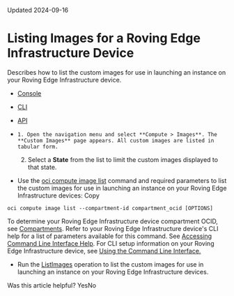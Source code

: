 Updated 2024-09-16
# Listing Images for a Roving Edge Infrastructure Device
Describes how to list the custom images for use in launching an instance on your Roving Edge Infrastructure device.
  * [Console](https://docs.oracle.com/en-us/iaas/Content/Rover/Compute/Image/list_image.htm)
  * [CLI](https://docs.oracle.com/en-us/iaas/Content/Rover/Compute/Image/list_image.htm)
  * [API](https://docs.oracle.com/en-us/iaas/Content/Rover/Compute/Image/list_image.htm)


  *     1. Open the navigation menu and select **Compute > Images**. The **Custom Images** page appears. All custom images are listed in tabular form.
    2. Select a **State** from the list to limit the custom images displayed to that state.
  * Use the [oci compute image list](https://docs.oracle.com/iaas/tools/oci-cli/latest/oci_cli_docs/cmdref/compute/image/list.html) command and required parameters to list the custom images for use in launching an instance on your Roving Edge Infrastructure devices:
Copy
```
oci compute image list --compartment-id compartment_ocid [OPTIONS]
```

To determine your Roving Edge Infrastructure device compartment OCID, see [Compartments](https://docs.oracle.com/en-us/iaas/Content/Rover/compartments.htm#comparments "Describes how the Roving Edge Infrastructure device uses its compartment, and how to gain information on it.").
Refer to your Roving Edge Infrastructure device's CLI help for a list of parameters available for this command. See [Accessing Command Line Interface Help](https://docs.oracle.com/en-us/iaas/Content/Rover/Access/cli_install.htm#CLIAccessHelp).
For CLI setup information on your Roving Edge Infrastructure device, see [Using the Command Line Interface.](https://docs.oracle.com/en-us/iaas/Content/Rover/Access/cli_install.htm#CLI "Describes how to use the Command Line Interface to access a a Roving Edge Infrastructure device.")
  * Run the [ListImages](https://docs.oracle.com/iaas/api/#/en/iaas/latest/Image/ListImages) operation to list the custom images for use in launching an instance on your Roving Edge Infrastructure devices.


Was this article helpful?
YesNo

